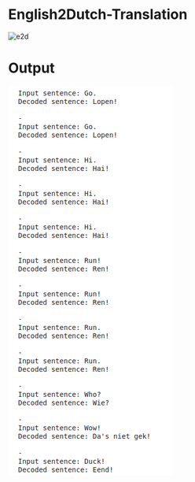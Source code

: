 # English2Dutch-Translation
![](https://www.codeproject.com/KB/Articles/5299747/image001.png "e2d")
# Output
![](output.png "")

